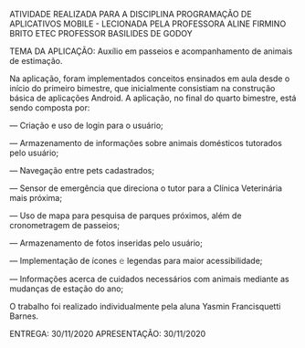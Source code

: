 ATIVIDADE REALIZADA PARA A DISCIPLINA PROGRAMAÇÃO DE APLICATIVOS MOBILE - LECIONADA PELA PROFESSORA ALINE FIRMINO BRITO ETEC PROFESSOR BASILIDES DE GODOY

TEMA DA APLICAÇÃO: Auxílio em passeios e acompanhamento de animais de estimação.

Na aplicação, foram implementados conceitos ensinados em aula desde o início do primeiro bimestre, que inicialmente consistiam na construção básica de aplicações Android. A aplicação, no final do quarto bimestre, está sendo composta por:

— Criação e uso de login para o usuário;

— Armazenamento de informações sobre animais domésticos tutorados pelo usuário;

— Navegação entre pets cadastrados;

— Sensor de emergência que direciona o tutor para a Clínica Veterinária mais próxima;

— Uso de mapa para pesquisa de parques próximos, além de cronometragem de passeios;

— Armazenamento de fotos inseridas pelo usuário;

— Implementação de ícones 𝚎 legendas para maior acessibilidade;

— Informações acerca de cuidados necessários com animais mediante as mudanças de estação do ano;

O trabalho foi realizado individualmente pela aluna Yasmin Francisquetti Barnes.

ENTREGA: 30/11/2020 APRESENTAÇÃO: 30/11/2020
